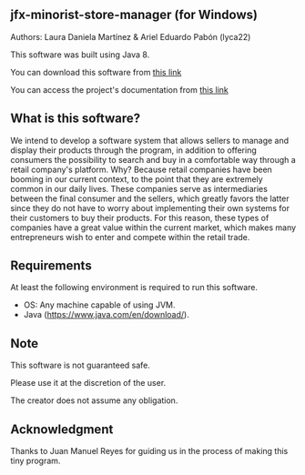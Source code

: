 jfx-minorist-store-manager (for Windows)
------------

Authors: Laura Daniela Martínez & Ariel Eduardo Pabón (lyca22)

This software was built using Java 8.

You can download this software from [this link](https://github.com/lyca22/jfx-minorist-store-manager)

You can access the project's documentation from [this link](https://drive.google.com/file/d/1X6oYLRqMg6nAhgguK0LBNk8JxUHKVyk6/view?usp=sharing)


What is this software?
------------

We intend to develop a software system that allows sellers to manage and display their products through the program, in addition to offering consumers the possibility to search and buy in a comfortable way through a retail company's platform. Why? Because retail companies have been booming in our current context, to the point that they are extremely common in our daily lives. These companies serve as intermediaries between the final consumer and the sellers, which greatly favors the latter since they do not have to worry about implementing their own systems for their customers to buy their products. For this reason, these types of companies have a great value within the current market, which makes many entrepreneurs wish to enter and compete within the retail trade.


Requirements
------------

At least the following environment is required to run this software.

 * OS: Any machine capable of using JVM.
 * Java (https://www.java.com/en/download/).


Note
------------

This software is not guaranteed safe.

Please use it at the discretion of the user.

The creator does not assume any obligation.


Acknowledgment
------------

Thanks to Juan Manuel Reyes for guiding us in the process of making this tiny program.